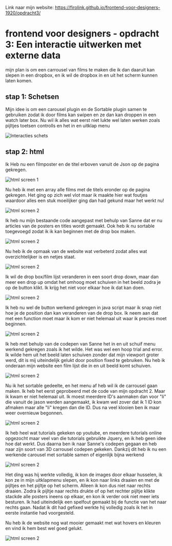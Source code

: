 Link naar mijn website: https://firolink.github.io/frontend-voor-designers-1920/opdracht3/


# frontend voor designers - opdracht 3: Een interactie uitwerken met externe data

mijn plan is om een carrousel van films te maken die ik dan daaruit kan slepen in een dropbox, en ik wil de dropbox in en uit het scherm kunnen laten komen.

## stap 1: Schetsen

Mijn idee is om een carousel plugin en de Sortable plugin samen te gebruiken zodat ik door films kan swipen en ze dan kan droppen in een watch later box. Nu wil ik alles wat eerst niet lukte wel laten werken zoals pijltjes toetsen controlls en het in en uitklap menu

![Interacties schets](docu3/1.jpg "Interactie schets")


## stap 2: html

Ik Heb nu een filmposter en de titel erboven vanuit de Json op de pagina gekregen.

![html screen 1](docu3/2.jpg "versie 1")

Nu heb ik met een array alle films met de titels eronder op de pagina gekregen. Het ging op zich wel vlot maar ik maakte hier wat foutjes waardoor alles een stuk moeilijker ging dan had gekund maar het werkt nu!

![html screen 2](docu3/3.jpg "versie 2")


Ik heb nu mijn bestaande code aangepast met behulp van Sanne dat er nu articles van de posters en titles wordt gemaakt. Ook heb ik nu sortable toegevoegd zodat ik ik kan beginnen met de drop box maken.

![html screen 2](docu3/4.jpg "versie 3")

Nu heb ik de opmaak van de website wat verbeterd zodat alles wat overzichtelijker is en netjes staat.

![html screen 2](docu3/5.jpg "versie 4")

Ik wil de drop box/film lijst veranderen in een soort drop down, maar dan meer een drop up omdat het omhoog moet schuiven in het beeld zodra je op de button klikt. Ik krijg het niet voor elkaar hoe ik dat kan doen.

![html screen 2](docu3/6.jpg "versie 5")

Ik heb nu wel de button werkend gekregen in java script maar ik snap niet hoe je de position dan kan veranderen van de drop box. Ik neem aan dat met een function moet maar ik kom er niet helemaal uit waar ik precies moet beginnen.

![html screen 2](docu3/6.jpg "versie 6")

Ik heb met behulp van de codepen van Sanne het in en uit schuif menu werkend gekregen zoals ik het wilde. Het was wel een hoop trial and error. Ik wilde hem uit het beeld laten schuiven zonder dat mijn viewport groter werd, dit is mij uiteindelijk gelukt door position fixed te gebruiken. Nu heb ik onderaan mijn website een film lijst die in en uit beeld komt schuiven.

![html screen 2](docu3/7.jpg "versie 6")

Nu ik het sortable gedeelte, en het menu af heb wil ik de carrousel gaan maken. Ik heb het eerst geprobeerd met de code van mijn opdracht 2. Maar ik kwam er niet helemaal uit. Ik moest meerdere ID's aanmaken dan voor "li" die vanuit de jason werden aangemaakt, ik kwam wel zover dat ik 1 ID kon afmaken maar alle "li" kregen dan die ID. Dus na veel klooien ben ik maar weer overnieuw begonnen.

![html screen 2](docu3/9.jpg "versie 6")

Ik heb heel wat tutorials gekeken op youtube, en meerdere tutorials online opgezocht maar veel van die tutorials gebruikte Jquery, en ik heb geen idee hoe dat werkt. Dus daarna ben ik naar Sanne's codepen gegaan en heb naar zijn soort van 3D carrousel codepen gekeken. Dankzij dit heb ik nu een werkende carousel met sortable samen of eigenlijk bijna werkend

![html screen 2](docu3/10.jpg "versie 6")

Het ding was hij werkte volledig, ik kon de images door elkaar husselen, ik kon ze in mijn uitklapmenu slepen, en ik kon naar links draaien en met de pijltjes en het pijltje op het scherm. Alleen ik kon dus niet naar rechts draaien. Zodra ik pijltje naar rechts drukte of op het rechter pijltje klikte stackde alle posters ineens op elkaar, en kon ik verder ook niet meer iets besturen. Ik had uiteindelijk een spelfout gemaakt bij de functie van het naar rechts gaan. Nadat ik dit had gefixed werkte hij volledig zoals ik het in eerste instantie had voorgesteld.

Nu heb ik de website nog wat mooier gemaakt met wat hovers en kleuren en vind ik hem best wel goed gelukt.

![html screen 2](docu3/12.jpg "versie 6")










